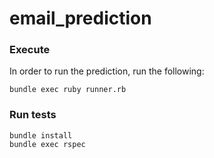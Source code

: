 email_prediction
================

### Execute

In order to run the prediction, run the following:

```
bundle exec ruby runner.rb
```

### Run tests

```
bundle install
bundle exec rspec
```
